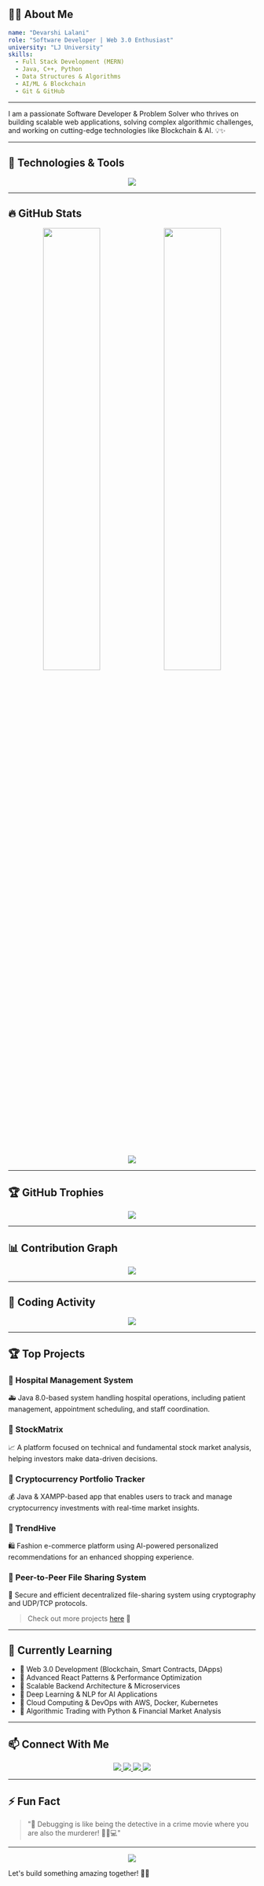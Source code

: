 ## 👨‍💻 About Me
```yaml
name: "Devarshi Lalani"
role: "Software Developer | Web 3.0 Enthusiast"
university: "LJ University"
skills:
  - Full Stack Development (MERN)
  - Java, C++, Python
  - Data Structures & Algorithms
  - AI/ML & Blockchain
  - Git & GitHub
```
---
I am a passionate Software Developer & Problem Solver who thrives on building scalable web applications, solving complex algorithmic challenges, and working on cutting-edge technologies like Blockchain & AI. 💡✨

---
## 🚀 Technologies & Tools
<p align="center">
  <img src="https://skillicons.dev/icons?i=java,cpp,python,js,html,css,nodejs,react,mongodb,express,git,github,django,docker,solidity,aws,kubernetes,graphql,tailwind,postman,redis" />
</p>

---
## 🔥 GitHub Stats
<p align="center">
  <img width="48%" src="https://github-readme-stats.vercel.app/api?username=codeMaestro78&show_icons=true&theme=radical" />
  <img width="48%" src="https://github-readme-streak-stats.herokuapp.com/?user=codeMaestro78&theme=radical" />
</p>

<p align="center">
  <img src="https://github-profile-summary-cards.vercel.app/api/cards/profile-details?username=codeMaestro78&theme=radical" />
</p>

---
## 🏆 GitHub Trophies
<p align="center">
  <img src="https://github-profile-trophy.vercel.app/?username=codeMaestro78&theme=radical&no-frame=true&margin-w=5" />
</p>

---
## 📊 Contribution Graph
<p align="center">
  <img src="https://github-readme-activity-graph.cyclic.app/graph?username=codeMaestro78&theme=radical" />
</p>

---
## 🎯 Coding Activity
<p align="center">
  <img src="https://github-readme-stats.vercel.app/api/top-langs/?username=codeMaestro78&theme=radical&layout=compact&langs_count=10" />
</p>

---
## 🏆 Top Projects
### 🔹 Hospital Management System
🚑 Java 8.0-based system handling hospital operations, including patient management, appointment scheduling, and staff coordination.
### 🔹 StockMatrix
📈 A platform focused on technical and fundamental stock market analysis, helping investors make data-driven decisions.
### 🔹 Cryptocurrency Portfolio Tracker
💰 Java & XAMPP-based app that enables users to track and manage cryptocurrency investments with real-time market insights.
### 🔹 TrendHive
🛍 Fashion e-commerce platform using AI-powered personalized recommendations for an enhanced shopping experience.
### 🔹 Peer-to-Peer File Sharing System
📡 Secure and efficient decentralized file-sharing system using cryptography and UDP/TCP protocols.
> Check out more projects [here](https://github.com/codeMaestro78?tab=repositories) 🚀

---
## 🌱 Currently Learning
- 📌 Web 3.0 Development (Blockchain, Smart Contracts, DApps)  
- 📌 Advanced React Patterns & Performance Optimization  
- 📌 Scalable Backend Architecture & Microservices  
- 📌 Deep Learning & NLP for AI Applications  
- 📌 Cloud Computing & DevOps with AWS, Docker, Kubernetes  
- 📌 Algorithmic Trading with Python & Financial Market Analysis  

---
## 📫 Connect With Me
<p align="center">
  <a href="https://linkedin.com/in/devarshilalani05">
    <img src="https://img.shields.io/badge/LinkedIn-blue?style=for-the-badge&logo=linkedin" />
  </a>
  <a href="https://github.com/codeMaestro78">
    <img src="https://img.shields.io/badge/GitHub-black?style=for-the-badge&logo=github" />
  </a>
  <a href="mailto:thelogical369@gmail.com">
    <img src="https://img.shields.io/badge/Email-red?style=for-the-badge&logo=gmail" />
  </a>
  <a href="https://twitter.com/DevarshiLalani">
    <img src="https://img.shields.io/badge/Twitter-blue?style=for-the-badge&logo=twitter" />
  </a>
</p>

---
## ⚡ Fun Fact
> "🚀 Debugging is like being the detective in a crime movie where you are also the murderer! 🕵️‍♂️💻"

---
<p align="center">
  <img src="https://komarev.com/ghpvc/?username=codeMaestro78&color=blue&style=flat-square" />
</p>

Let's build something amazing together! 🚀✨
